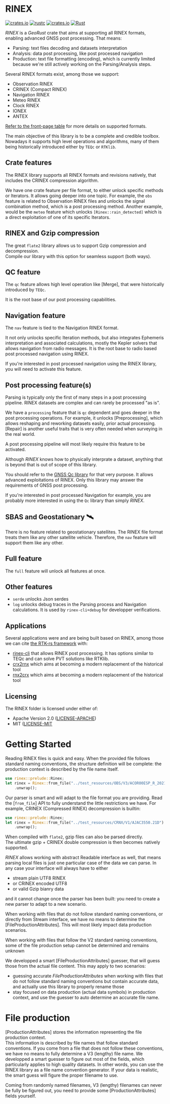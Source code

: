 # RINEX

[![crates.io](https://img.shields.io/crates/v/rinex.svg)](https://crates.io/crates/rinex)
[![rustc](https://img.shields.io/badge/rustc-1.64%2B-blue.svg)](https://img.shields.io/badge/rustc-1.64%2B-blue.svg)
[![crates.io](https://docs.rs/rinex/badge.svg)](https://docs.rs/rinex/badge.svg)
[![Rust](https://github.com/georust/rinex/actions/workflows/daily.yml/badge.svg)](https://github.com/georust/rinex/actions/workflows/daily.yml)

*RINEX* is a *GeoRust* crate that aims at supporting all RINEX formats, enabling advanced GNSS post processing. That means:

- Parsing: text files decoding and datasets interpretation
- Analysis: data post processing, like post processed navigation
- Production: text file formatting (encoding), which is currently
limited because we're still actively working on the Parsing/Analysis steps.

Several RINEX formats exist, among those we support:

* Observation RINEX
* CRINEX (Compact RINEX)
* Navigation RINEX
* Meteo RINEX
* Clock RINEX
* IONEX
* ANTEX

[Refer to the front-page table](https://github.com/georust/rinex?tab=readme-ov-file#formats--revisions)
for more details on supported formats.

The main objective of this library is to be a complete and credible toolbox.
Nowadays it supports high level operations and algorithms, many of them being historically
introduced either by `TEQc` or `RTKlib`.

## Crate features

The RINEX library supports all RINEX formats and revisions natively,
that includes the CRINEX compression algorithm.

We have one crate feature per file format, to either unlock specific methods
or Iterators. It allows going deeper into one topic. For example, the `obs` feature is 
related to Observation RINEX files and unlocks the signal combination
method, which is a post processing method. Another example, would be the `meteo` feature
which unlocks `[Rinex::rain_detected]` which is a direct exploitation of one of its specific Iterators.

## RINEX and Gzip compression

The great `flate2` library allows us to support Gzip compression and decompression.  
Compile our library with this option for seamless support (both ways).  

## QC feature

The `qc` feature allows high level operation like [Merge],
that were historically introduced by `TEQc`.

It is the root base of our post processing capabilities.

## Navigation feature

The `nav` feature is tied to the Navigation RINEX format.  

It not only unlocks specific Iteration methods, but also integrates Ephemeris
interpretation and associated calculations, mostly the Kepler solvers
that allows navigation from radio messages. It is the root base to radio based
post processed navigation using RINEX.

If you're interested in post processed navigation using the RINEX library, you will
need to activate this feature.

## Post processing feature(s)

Parsing is typically only the first of many steps in a post processing pipeline. 
RINEX datasets are complex and can rarely be processed "as is".

We have a `processing` feature that is `qc` dependent and goes deeper
in the post processing operations. For example, it unlocks
[Preprocessing], which allows reshaping and reworking datasets easily, prior actual processing. [Repair] is another useful traits that is very often needed when surveying in the real world.

A post processing pipeline will most likely require this feature to be activated.

Although *RINEX* knows how to physically interprate a dataset, anything
that is beyond that is out of scope of this library. 

You should refer to the [GNSS Qc library](https://docs.rs/gnss-qc/latest/gnss_qc/) for
that very purpose. It allows advanced exploitations of RINEX.
Only this library may answer the requirements of GNSS post processing.

If you're interested
in post processed Navigation for example, you are probably more interested in
using the `Qc` library than simply *RINEX*. 

## SBAS and Geostationary :artificial_satellite:

There is no feature related to geostationary satellites. The RINEX file format treats them
like any other satellite vehicle. Therefore, the `nav` feature will support them like any other.

## Full feature

The `full` feature will unlock all features at once. 

## Other features

- `serde` unlocks Json serdes
- `log` unlocks debug traces in the Parsing process and Navigation calculations.
It is used by `rinex-cli+debug` for developper verifications.

## Applications

Several applications were and are being built based on RINEX, among those we can cite
[the RTK-rs framework](https://github.com/rtk-rs) with:
- [rinex-cli](https://github.com/rtk-rs/rinex-cli) that allows RINEX post processing.
It has options similar to TEQc and can solve PVT solutions like RTKlib.
- [crx2rnx](https://github.com/rtk-rs/crx2rnx) which aims at becoming a modern replacement of the
historical tool
- [rnx2crx](https://github.com/rtk-rs/rnx2crx) which aims at becoming a modern replacement of the
historical tool

## Licensing

The RINEX folder is licensed under either of:

* Apache Version 2.0 ([LICENSE-APACHE](http://www.apache.org/licenses/LICENSE-2.0))
* MIT ([LICENSE-MIT](http://opensource.org/licenses/MIT)

Getting Started
===============

Reading RINEX files is quick and easy. When the provided file follows standard naming conventions,
the structure definition will be complete: the production context is described by the file name itself.

```rust
use rinex::prelude::Rinex;
let rinex = Rinex::from_file("../test_resources/OBS/V3/ACOR00ESP_R_20213550000_01D_30S_MO.rnx")
    .unwrap();
```

Our parser is smart and will adapt to the file format you are providing. Read the [`from_file`] API to 
fully understand the little restrictions we have. For example, CRINEX (Compressed RINEX) decompression
is builtin:

```rust
use rinex::prelude::Rinex;
let rinex = Rinex::from_file("../test_resources/CRNX/V1/AJAC3550.21D")
    .unwrap();
```

When compiled with `flate2`, gzip files can also be parsed directly.  
The ultimate gzip + CRINEX double compression is then becomes natively supported.

*RINEX* allows working with abstract Readable interface as well, that means parsing
local files is just one particular case of the data we can parse. In any case
your interface will always have to either

* stream plain UTF8 RINEX 
* or CRINEX encoded UTF8
* or valid Gzip bianry data

and it cannot change once the parser has been built: you need to create a new parser to adapt
to a new scenario.

When working with files that do not follow standard naming conventions, or directly
from Stream interface, we have no means to determine the [FileProductionAttributes].
This will most likely impact data production scenarios.

When working with files that follow the V2 standard naming conventions, some of the file production setup
cannot be determined and remains unknown

We developped a smart [FileProductionAttributes] guesser, that will guess those from the actual file content.
This may apply to two scenarios:

* guessing accurate *FileProductionAttributes* when working with files that do not follow
standard naming conventions but contain accurate data, and actually use this library to properly rename those
* stay focused on data production (actual data symbols) in production context, and use the guesser to
auto determine an accurate file name.

File production
===============

[ProductionAttributes] stores the information representing the file production context.  
This information is described by file names that follow standard conventions.
If you come from a file that does not follow these conventions, we have no means to fully
determine a V3 (lengthy) file name. We developped a smart guesser to figure out
most of the fields, which particularly applies to high quality datasets. In other words,
you can use the RINEX library as a file name convention generator. If your data is realistic,
the smart guess will figure the proper filename to use.

Coming from randomly named filenames, V3 (lengthy) filenames can never be fully be figured out,
you need to provide some [ProductionAttributes] fields yourself.

